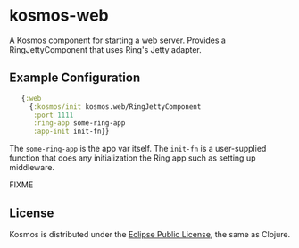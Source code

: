# kosmos-web

A Kosmos component for starting a web server. Provides a RingJettyComponent that uses Ring's Jetty adapter.

## Example Configuration 

```clj
   {:web 
     {:kosmos/init kosmos.web/RingJettyComponent
      :port 1111
      :ring-app some-ring-app
      :app-init init-fn}}
```

The `some-ring-app` is the app var itself. The `init-fn` is a user-supplied function that does any initialization the Ring app such as setting up middleware.

FIXME

## License

Kosmos is distributed under the [Eclipse Public License](http://opensource.org/licenses/eclipse-1.0.php), the same as Clojure.
